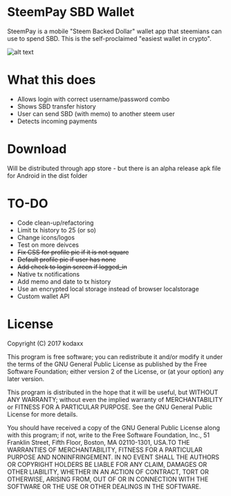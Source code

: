 # SteemPay SBD Wallet

SteemPay is a mobile "Steem Backed Dollar" wallet app that steemians can use to spend SBD. This is the self-proclaimed "easiest wallet in crypto".

![alt text](https://github.com/kodaxx/steempay/blob/master/dashboard.jpg "SteemPay Dashboard")

# What this does

* Allows login with correct username/password combo
* Shows SBD transfer history
* User can send SBD (with memo) to another steem user
* Detects incoming payments

# Download

Will be distributed through app store - but there is an alpha release apk file for Android in the dist folder

# TO-DO

* Code clean-up/refactoring
* Limit tx history to 25 (or so)
* Change icons/logos
* Test on more deivces
* ~~Fix CSS for profile pic if it is not square~~
* ~~Default profile pic if user has none~~
* ~~Add check to login screen if logged_in~~
* Native tx notifications
* Add memo and date to tx history
* Use an encrypted local storage instead of browser localstorage
* Custom wallet API

# License

Copyright (C) 2017 kodaxx

This program is free software; you can redistribute it and/or
modify it under the terms of the GNU General Public License
as published by the Free Software Foundation; either version 2
of the License, or (at your option) any later version.

This program is distributed in the hope that it will be useful,
but WITHOUT ANY WARRANTY; without even the implied warranty of
MERCHANTABILITY or FITNESS FOR A PARTICULAR PURPOSE.  See the
GNU General Public License for more details.

You should have received a copy of the GNU General Public License
along with this program; if not, write to the Free Software
Foundation, Inc., 51 Franklin Street, Fifth Floor, Boston, MA  02110-1301, USA.TO THE WARRANTIES OF MERCHANTABILITY, FITNESS FOR A PARTICULAR PURPOSE AND NONINFRINGEMENT. IN NO EVENT SHALL THE AUTHORS OR COPYRIGHT HOLDERS BE LIABLE FOR ANY CLAIM, DAMAGES OR OTHER LIABILITY, WHETHER IN AN ACTION OF CONTRACT, TORT OR OTHERWISE, ARISING FROM, OUT OF OR IN CONNECTION WITH THE SOFTWARE OR THE USE OR OTHER DEALINGS IN THE SOFTWARE.